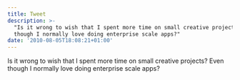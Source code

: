 ```yaml
---
title: Tweet
description: >-
  "Is it wrong to wish that I spent more time on small creative projects? Even
  though I normally love doing enterprise scale apps?"
date: '2010-08-05T18:08:21+01:00'
---
```

Is it wrong to wish that I spent more time on small creative projects? Even though I normally love doing enterprise scale apps?
